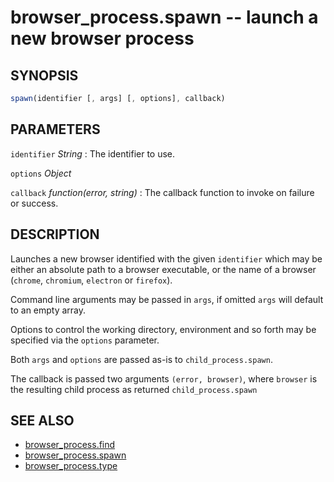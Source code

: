 # browser_process.spawn -- launch a new browser process
## SYNOPSIS

```js
spawn(identifier [, args] [, options], callback)
```

## PARAMETERS

`identifier` *String*
:   The identifier to use.

`options` *Object*

`callback` *function(error, string)*
:   The callback function to invoke on failure or success.

## DESCRIPTION

Launches a new browser identified with the given `identifier` which may be either an absolute path to a browser executable, or the name of a browser (`chrome`, `chromium`, `electron` or `firefox`).

Command line arguments may be passed in `args`,
if omitted `args` will default to an empty array.

Options to control the working directory, environment and so forth may be
specified via the `options` parameter.

Both `args` and `options` are passed as-is to `child_process.spawn`.

The callback is passed two arguments `(error, browser)`, where `browser` is the resulting child process as returned `child_process.spawn`

## SEE ALSO

- [browser_process.find](browser_process.find.3.md)
- [browser_process.spawn](browser_process.spawn.3.md)
- [browser_process.type](browser_process.type.3.md)
